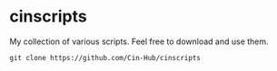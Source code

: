 # cinscripts
My collection of various scripts. Feel free to download and use them.  
```shell
git clone https://github.com/Cin-Hub/cinscripts
```  
